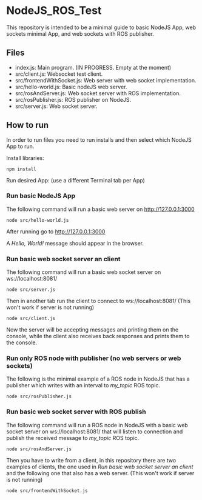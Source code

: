 # NodeJS_ROS_Test
This repository is intended to be a minimal guide to basic NodeJS App, web sockets minimal App, and web sockets with ROS publisher.

## Files
- index.js: Main program. (IN PROGRESS. Empty at the moment)
- src/client.js: Websocket test client.
- src/frontendWithSocket.js: Web server with web socket implementation.
- src/hello-world.js: Basic nodeJS web server.
- src/rosAndServer.js: Web socket server with ROS implementation.
- src/rosPublisher.js: ROS publisher on NodeJS.
- src/server.js: Web socket server.

## How to run

In order to run files you need to run installs and then select which NodeJS App to run.

Install libraries:
```
npm install
```

Run desired App: (use a different Terminal tab per App)

### Run basic NodeJS App
The following command will run a basic web server on http://127.0.0.1:3000
```
node src/hello-world.js
```
After running go to http://127.0.0.1:3000

A _Hello, World!_ message should appear in the browser.

### Run basic web socket server an client
The following command will run a basic web socket server on ws://localhost:8081/
```
node src/server.js
```

Then in another tab run the client to connect to ws://localhost:8081/ (This won't work if server is not running)
```
node src/client.js
```

Now the server will be accepting messages and printing them on the console, while the client also receives back responses and prints them to the console.

### Run only ROS node with publisher (no web servers or web sockets)
The following is the minimal example of a ROS node in NodeJS that has a publisher which writes with an interval to _my\_topic_ ROS topic.
```
node src/rosPublisher.js
```

### Run basic web socket server with ROS publish
The following command will run a ROS node in NodeJS with a basic web socket server on ws://localhost:8081/ that will listen to connection and publish the received message to _my\_topic_ ROS topic.
```
node src/rosAndServer.js
```

Then you have to write from a client, in this repository there are two examples of clients, the one used in *Run basic web socket server an client* and the following one that also has a web server. (This won't work if server is not running)
```
node src/frontendWithSocket.js
```